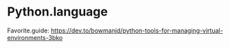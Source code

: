 # Python.language
Favorite.guide: https://dev.to/bowmanjd/python-tools-for-managing-virtual-environments-3bko
